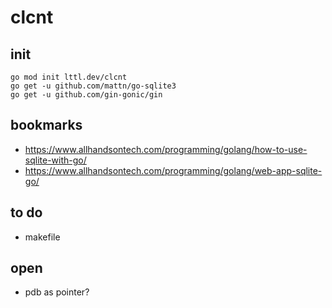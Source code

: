# clcnt

## init

```
go mod init lttl.dev/clcnt
go get -u github.com/mattn/go-sqlite3
go get -u github.com/gin-gonic/gin
```

## bookmarks

- https://www.allhandsontech.com/programming/golang/how-to-use-sqlite-with-go/
- https://www.allhandsontech.com/programming/golang/web-app-sqlite-go/

## to do

- makefile

## open

- pdb as pointer?